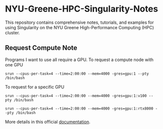 # NYU-Greene-HPC-Singularity-Notes
This repository contains comprehensive notes, tutorials, and examples for using Singularity on the NYU Greene High-Performance Computing (HPC) cluster.

## Request Compute Note
Programs I want to use all require a GPU. To request a compute node with one GPU
```
srun --cpus-per-task=4 --time=2:00:00 --mem=4000 -gres=gpu:1 --pty /bin/bash
```
To request for a specific GPU
```
srun --cpus-per-task=4 --time=2:00:00 --mem=4000 -gres=gpu:1:v100 --pty /bin/bash
```
```
srun --cpus-per-task=4 --time=2:00:00 --mem=4000 -gres=gpu:1:rtx8000 --pty /bin/bash
```
More details in this official [documentation](https://sites.google.com/nyu.edu/nyu-hpc/training-support/tutorials/slurm-tutorial?authuser=0).
